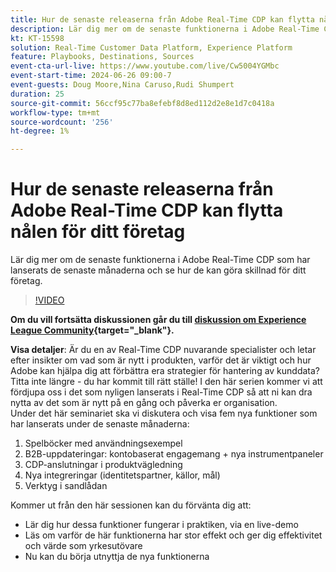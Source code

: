 ```yaml
---
title: Hur de senaste releaserna från Adobe Real-Time CDP kan flytta nålen för ditt företag
description: Lär dig mer om de senaste funktionerna i Adobe Real-Time CDP som har lanserats de senaste månaderna och se hur de kan göra skillnad för ditt företag.
kt: KT-15598
solution: Real-Time Customer Data Platform, Experience Platform
feature: Playbooks, Destinations, Sources
event-cta-url-live: https://www.youtube.com/live/Cw5004YGMbc
event-start-time: 2024-06-26 09:00-7
event-guests: Doug Moore,Nina Caruso,Rudi Shumpert
duration: 25
source-git-commit: 56ccf95c77ba8efebf8d8ed112d2e8e1d7c0418a
workflow-type: tm+mt
source-wordcount: '256'
ht-degree: 1%

---
```


# Hur de senaste releaserna från Adobe Real-Time CDP kan flytta nålen för ditt företag

Lär dig mer om de senaste funktionerna i Adobe Real-Time CDP som har lanserats de senaste månaderna och se hur de kan göra skillnad för ditt företag.

>[!VIDEO](https://video.tv.adobe.com/v/3430515/?quality=12&learn=on)

**Om du vill fortsätta diskussionen går du till [diskussion om Experience League Community](https://experienceleaguecommunities.adobe.com/t5/real-time-customer-data-platform/experience-league-live-post-session-discussion-how-the-latest/m-p/685150#M67){target="_blank"}.**

**Visa detaljer**: Är du en av Real-Time CDP nuvarande specialister och letar efter insikter om vad som är nytt i produkten, varför det är viktigt och hur Adobe kan hjälpa dig att förbättra era strategier för hantering av kunddata? Titta inte längre - du har kommit till rätt ställe! I den här serien kommer vi att fördjupa oss i det som nyligen lanserats i Real-Time CDP så att ni kan dra nytta av det som är nytt på en gång och påverka er organisation.\
Under det här seminariet ska vi diskutera och visa fem nya funktioner som har lanserats under de senaste månaderna:

1. Spelböcker med användningsexempel
1. B2B-uppdateringar: kontobaserat engagemang + nya instrumentpaneler
1. CDP-anslutningar i produktvägledning
1. Nya integreringar (identitetspartner, källor, mål)
1. Verktyg i sandlådan

Kommer ut från den här sessionen kan du förvänta dig att:

* Lär dig hur dessa funktioner fungerar i praktiken, via en live-demo
* Läs om varför de här funktionerna har stor effekt och ger dig effektivitet och värde som yrkesutövare
* Nu kan du börja utnyttja de nya funktionerna